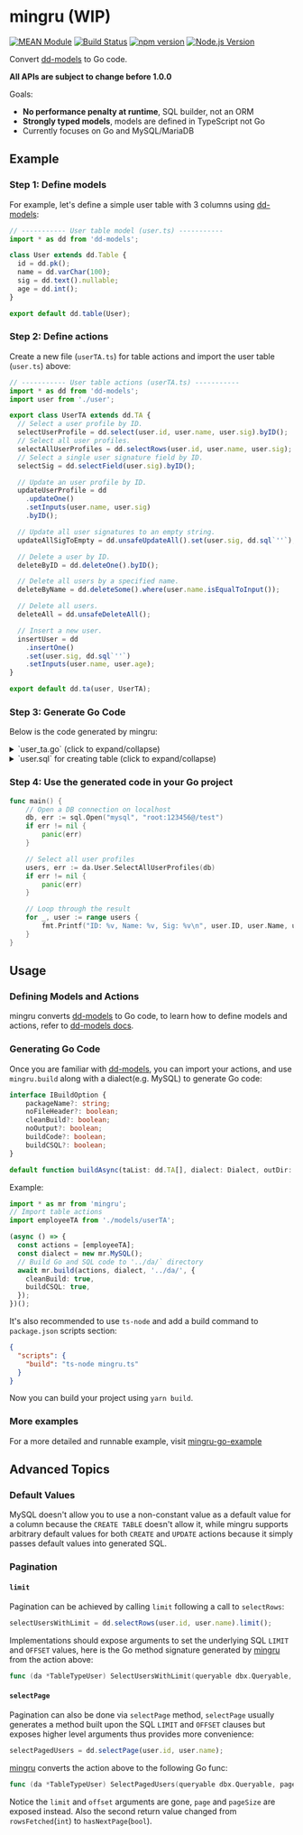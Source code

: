 # mingru (WIP)

[![MEAN Module](https://img.shields.io/badge/MEAN%20Module-TypeScript-blue.svg?style=flat-square)](https://github.com/mgenware/MEAN-Module)
[![Build Status](https://img.shields.io/travis/mgenware/mingru.svg?style=flat-square&label=Build+Status)](https://travis-ci.org/mgenware/mingru)
[![npm version](https://img.shields.io/npm/v/mingru.svg?style=flat-square)](https://npmjs.com/package/mingru)
[![Node.js Version](http://img.shields.io/node/v/mingru.svg?style=flat-square)](https://nodejs.org/en/)

Convert [dd-models](https://github.com/mgenware/dd-models) to Go code.

**All APIs are subject to change before 1.0.0**

Goals:

- **No performance penalty at runtime**, SQL builder, not an ORM
- **Strongly typed models**, models are defined in TypeScript not Go
- Currently focuses on Go and MySQL/MariaDB

## Example

### Step 1: Define models

For example, let's define a simple user table with 3 columns using [dd-models](https://github.com/mgenware/dd-models):

```ts
// ----------- User table model (user.ts) -----------
import * as dd from 'dd-models';

class User extends dd.Table {
  id = dd.pk();
  name = dd.varChar(100);
  sig = dd.text().nullable;
  age = dd.int();
}

export default dd.table(User);
```

### Step 2: Define actions

Create a new file (`userTA.ts`) for table actions and import the user table (`user.ts`) above:

```ts
// ----------- User table actions (userTA.ts) -----------
import * as dd from 'dd-models';
import user from './user';

export class UserTA extends dd.TA {
  // Select a user profile by ID.
  selectUserProfile = dd.select(user.id, user.name, user.sig).byID();
  // Select all user profiles.
  selectAllUserProfiles = dd.selectRows(user.id, user.name, user.sig);
  // Select a single user signature field by ID.
  selectSig = dd.selectField(user.sig).byID();

  // Update an user profile by ID.
  updateUserProfile = dd
    .updateOne()
    .setInputs(user.name, user.sig)
    .byID();

  // Update all user signatures to an empty string.
  updateAllSigToEmpty = dd.unsafeUpdateAll().set(user.sig, dd.sql`''`);

  // Delete a user by ID.
  deleteByID = dd.deleteOne().byID();

  // Delete all users by a specified name.
  deleteByName = dd.deleteSome().where(user.name.isEqualToInput());

  // Delete all users.
  deleteAll = dd.unsafeDeleteAll();

  // Insert a new user.
  insertUser = dd
    .insertOne()
    .set(user.sig, dd.sql`''`)
    .setInputs(user.name, user.age);
}

export default dd.ta(user, UserTA);
```

### Step 3: Generate Go Code

Below is the code generated by mingru:

<details><summary>`user_ta.go` (click to expand/collapse)</summary>
<p>

```go
 /******************************************************************************************
 * This code was automatically generated by mingru (https://github.com/mgenware/mingru)
 * Do not edit this file manually, your changes will be overwritten.
 ******************************************************************************************/

package da

import (
	"github.com/mgenware/go-packagex/v5/dbx"
)

// TableTypeUser ...
type TableTypeUser struct {
}

// User ...
var User = &TableTypeUser{}

// ------------ Actions ------------

// DeleteAll ...
func (da *TableTypeUser) DeleteAll(queryable dbx.Queryable) (int, error) {
	result, err := queryable.Exec("DELETE FROM `user`")
	return dbx.GetRowsAffectedIntWithError(result, err)
}

// DeleteByID ...
func (da *TableTypeUser) DeleteByID(queryable dbx.Queryable, id uint64) error {
	result, err := queryable.Exec("DELETE FROM `user` WHERE `id` = ?", id)
	return dbx.CheckOneRowAffectedWithError(result, err)
}

// DeleteByName ...
func (da *TableTypeUser) DeleteByName(queryable dbx.Queryable, name string) (int, error) {
	result, err := queryable.Exec("DELETE FROM `user` WHERE `name` = ?", name)
	return dbx.GetRowsAffectedIntWithError(result, err)
}

// InsertUser ...
func (da *TableTypeUser) InsertUser(queryable dbx.Queryable, name string, age int) (uint64, error) {
	result, err := queryable.Exec("INSERT INTO `user` (`sig`, `name`, `age`) VALUES ('', ?, ?)", name, age)
	return dbx.GetLastInsertIDUint64WithError(result, err)
}

// UserTableSelectAllUserProfilesResult ...
type UserTableSelectAllUserProfilesResult struct {
	ID   uint64
	Name string
	Sig  *string
}

// SelectAllUserProfiles ...
func (da *TableTypeUser) SelectAllUserProfiles(queryable dbx.Queryable) ([]*UserTableSelectAllUserProfilesResult, error) {
	rows, err := queryable.Query("SELECT `id`, `name`, `sig` FROM `user`")
	if err != nil {
		return nil, err
	}
	result := make([]*UserTableSelectAllUserProfilesResult, 0)
	defer rows.Close()
	for rows.Next() {
		item := &UserTableSelectAllUserProfilesResult{}
		err = rows.Scan(&item.ID, &item.Name, &item.Sig)
		if err != nil {
			return nil, err
		}
		result = append(result, item)
	}
	err = rows.Err()
	if err != nil {
		return nil, err
	}
	return result, nil
}

// SelectSig ...
func (da *TableTypeUser) SelectSig(queryable dbx.Queryable, id uint64) (*string, error) {
	var result *string
	err := queryable.QueryRow("SELECT `sig` FROM `user` WHERE `id` = ?", id).Scan(&result)
	if err != nil {
		return result, err
	}
	return result, nil
}

// UserTableSelectUserProfileResult ...
type UserTableSelectUserProfileResult struct {
	ID   uint64
	Name string
	Sig  *string
}

// SelectUserProfile ...
func (da *TableTypeUser) SelectUserProfile(queryable dbx.Queryable, id uint64) (*UserTableSelectUserProfileResult, error) {
	result := &UserTableSelectUserProfileResult{}
	err := queryable.QueryRow("SELECT `id`, `name`, `sig` FROM `user` WHERE `id` = ?", id).Scan(&result.ID, &result.Name, &result.Sig)
	if err != nil {
		return nil, err
	}
	return result, nil
}

// UpdateAllSigToEmpty ...
func (da *TableTypeUser) UpdateAllSigToEmpty(queryable dbx.Queryable) (int, error) {
	result, err := queryable.Exec("UPDATE `user` SET `sig` = ''")
	return dbx.GetRowsAffectedIntWithError(result, err)
}

// UpdateUserProfile ...
func (da *TableTypeUser) UpdateUserProfile(queryable dbx.Queryable, id uint64, name string, sig *string) error {
	result, err := queryable.Exec("UPDATE `user` SET `name` = ?, `sig` = ? WHERE `id` = ?", name, sig, id)
	return dbx.CheckOneRowAffectedWithError(result, err)
}
```

</p>
</details>

<details><summary>`user.sql` for creating table (click to expand/collapse)</summary>
<p>

```sql
CREATE TABLE `user` (
	`id` BIGINT UNSIGNED NOT NULL AUTO_INCREMENT,
	`name` VARCHAR(100) NOT NULL,
	`sig` TEXT NULL DEFAULT NULL,
	`age` INT NOT NULL,
	PRIMARY KEY (`id`)
)
CHARACTER SET=utf8mb4
COLLATE=utf8mb4_unicode_ci
;
```

</p>
</details>

### Step 4: Use the generated code in your Go project

```go
func main() {
	// Open a DB connection on localhost
	db, err := sql.Open("mysql", "root:123456@/test")
	if err != nil {
		panic(err)
	}

	// Select all user profiles
	users, err := da.User.SelectAllUserProfiles(db)
	if err != nil {
		panic(err)
	}

	// Loop through the result
	for _, user := range users {
		fmt.Printf("ID: %v, Name: %v, Sig: %v\n", user.ID, user.Name, user.Sig)
	}
}
```

## Usage

### Defining Models and Actions

mingru converts [dd-models](https://github.com/mgenware/dd-models) to Go code, to learn how to define models and actions, refer to [dd-models docs](https://github.com/mgenware/dd-models).

### Generating Go Code

Once you are familiar with [dd-models](https://github.com/mgenware/dd-models), you can import your actions, and use `mingru.build` along with a dialect(e.g. MySQL) to generate Go code:

```ts
interface IBuildOption {
    packageName?: string;
    noFileHeader?: boolean;
    cleanBuild?: boolean;
    noOutput?: boolean;
    buildCode?: boolean;
    buildCSQL?: boolean;
}

default function buildAsync(taList: dd.TA[], dialect: Dialect, outDir: string, options?: IBuildOption): Promise<void>;
```

Example:

```ts
import * as mr from 'mingru';
// Import table actions
import employeeTA from './models/userTA';

(async () => {
  const actions = [employeeTA];
  const dialect = new mr.MySQL();
  // Build Go and SQL code to '../da/` directory
  await mr.build(actions, dialect, '../da/', {
    cleanBuild: true,
    buildCSQL: true,
  });
})();
```

It's also recommended to use `ts-node` and add a build command to `package.json` scripts section:

```json
{
  "scripts": {
    "build": "ts-node mingru.ts"
  }
}
```

Now you can build your project using `yarn build`.

### More examples

For a more detailed and runnable example, visit [mingru-go-example](https://github.com/mgenware/mingru-go-example)

## Advanced Topics

### Default Values

MySQL doesn't allow you to use a non-constant value as a default value for a column because the `CREATE TABLE` doesn't allow it, while mingru supports arbitrary default values for both `CREATE` and `UPDATE` actions because it simply passes default values into generated SQL.

### Pagination

#### `limit`

Pagination can be achieved by calling `limit` following a call to `selectRows`:

```ts
selectUsersWithLimit = dd.selectRows(user.id, user.name).limit();
```

Implementations should expose arguments to set the underlying SQL `LIMIT` and `OFFSET` values, here is the Go method signature generated by [mingru](https://github.com/mgenware/mingru) from the action above:

```go
func (da *TableTypeUser) SelectUsersWithLimit(queryable dbx.Queryable, limit int, offset int, max int) ([]*SelectUsersWithLimitResult, int, error)
```

#### `selectPage`

Pagination can also be done via `selectPage` method, `selectPage` usually generates a method built upon the SQL `LIMIT` and `OFFSET` clauses but exposes higher level arguments thus provides more convenience:

```ts
selectPagedUsers = dd.selectPage(user.id, user.name);
```

[mingru](https://github.com/mgenware/mingru) converts the action above to the following Go func:

```go
func (da *TableTypeUser) SelectPagedUsers(queryable dbx.Queryable, page int, pageSize int) ([]*SelectPagedUsersResult, bool, error)
```

Notice the `limit` and `offset` arguments are gone, `page` and `pageSize` are exposed instead. Also the second return value changed from `rowsFetched`(`int`) to `hasNextPage`(`bool`).
